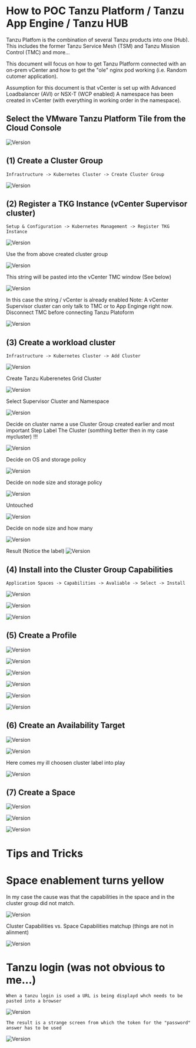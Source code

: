 # How to POC Tanzu Platform / Tanzu App Engine / Tanzu HUB 

Tanzu Platfom is the combination of several Tanzu products into one (Hub). 
This includes the former Tanzu Service Mesh (TSM) and Tanzu Mission Control (TMC) and more...

This document will focus on how to get Tanzu Platform connected with an on-prem vCenter and 
how to get the "ole" nginx pod working (i.e. Random cutomer application). 

Assumption for this document is that vCenter is set up with Advanced Loadbalancer (AVI) or NSX-T (WCP enabled) 
A namespace has been created in vCenter (with everything in working order in the namespace). 

## Select the VMware Tanzu Platform Tile from the Cloud Console

![Version](https://github.com/ogelbric/POC_Tanzu_App_Engine/blob/main/tanzuplatform1.png)


## (1) Create a Cluster Group

```
Infrastructure -> Kubernetes Cluster -> Create Cluster Group
```
![Version](https://github.com/ogelbric/POC_Tanzu_App_Engine/blob/main/ClGroup1.png)


## (2) Register a TKG Instance (vCenter Supervisor cluster) 

```
Setup & Configuration -> Kubernetes Management -> Register TKG Instance 
```
![Version](https://github.com/ogelbric/POC_Tanzu_App_Engine/blob/main/RegTKG1.png)

Use the from above created cluster group

![Version](https://github.com/ogelbric/POC_Tanzu_App_Engine/blob/main/RegTKG2.png)

This string will be pasted into the vCenter TMC window (See below) 

![Version](https://github.com/ogelbric/POC_Tanzu_App_Engine/blob/main/RegTKG3.png)

In this case the string / vCenter is already enabled
Note: A vCenter Supervisor cluster can only talk to TMC or to App Enginge right now. Disconnect TMC before connecting Tanzu Platoform

![Version](https://github.com/ogelbric/POC_Tanzu_App_Engine/blob/main/vSphereTMCWindow1.png)

## (3) Create a workload cluster 

```
Infrastructure -> Kubernetes Cluster -> Add Cluster
```

![Version](https://github.com/ogelbric/POC_Tanzu_App_Engine/blob/main/CC1.png)

Create Tanzu Kuberenetes Grid Cluster

![Version](https://github.com/ogelbric/POC_Tanzu_App_Engine/blob/main/CC2.png)

Select Supervisor Cluster and Namespace

![Version](https://github.com/ogelbric/POC_Tanzu_App_Engine/blob/main/CC3.png)

Decide on cluster name a use Cluster Group created earlier and most important Step
Label The Cluster (somthing better then in my case mycluster) !!!

![Version](https://github.com/ogelbric/POC_Tanzu_App_Engine/blob/main/CC4.png)

Decide on OS and storage policy

![Version](https://github.com/ogelbric/POC_Tanzu_App_Engine/blob/main/CC5.png)

Decide on node size and storage policy

![Version](https://github.com/ogelbric/POC_Tanzu_App_Engine/blob/main/CC6.png)

Untouched

![Version](https://github.com/ogelbric/POC_Tanzu_App_Engine/blob/main/CC7.png)

Decide on node size and how many

![Version](https://github.com/ogelbric/POC_Tanzu_App_Engine/blob/main/CC8.png)

Result
(Notice the label) 
![Version](https://github.com/ogelbric/POC_Tanzu_App_Engine/blob/main/CC9.png)

## (4) Install into the Cluster Group Capabilities

```
Application Spaces -> Capabilities -> Avaliable -> Select -> Install
```

![Version](https://github.com/ogelbric/POC_Tanzu_App_Engine/blob/main/cgcap1.png)

![Version](https://github.com/ogelbric/POC_Tanzu_App_Engine/blob/main/cgcap2.png)

![Version](https://github.com/ogelbric/POC_Tanzu_App_Engine/blob/main/cgcap3.png)

## (5) Create a Profile

![Version](https://github.com/ogelbric/POC_Tanzu_App_Engine/blob/main/prof1.png)

![Version](https://github.com/ogelbric/POC_Tanzu_App_Engine/blob/main/prof2.png)

![Version](https://github.com/ogelbric/POC_Tanzu_App_Engine/blob/main/prof3.png)

![Version](https://github.com/ogelbric/POC_Tanzu_App_Engine/blob/main/prof4.png)

![Version](https://github.com/ogelbric/POC_Tanzu_App_Engine/blob/main/prof5.png)

![Version](https://github.com/ogelbric/POC_Tanzu_App_Engine/blob/main/prof6.png)

## (6) Create an Availability Target

![Version](https://github.com/ogelbric/POC_Tanzu_App_Engine/blob/main/at1.png)

![Version](https://github.com/ogelbric/POC_Tanzu_App_Engine/blob/main/at2.png)

Here comes my ill choosen cluster label into play

![Version](https://github.com/ogelbric/POC_Tanzu_App_Engine/blob/main/at3.png)


## (7) Create a Space

![Version](https://github.com/ogelbric/POC_Tanzu_App_Engine/blob/main/sp1.png)

![Version](https://github.com/ogelbric/POC_Tanzu_App_Engine/blob/main/sp2.png)

![Version](https://github.com/ogelbric/POC_Tanzu_App_Engine/blob/main/sp3.png)




# Tips and Tricks
# Space enablement turns yellow
In my case the cause was that the capabilities in the space and in the cluster group did not match. 

![Version](https://github.com/ogelbric/POC_Tanzu_App_Engine/blob/main/kirtiyellowspace.png)

Cluster Capabilities vs. Space Capabilities matchup (things are not in alinment) 

![Version](https://github.com/ogelbric/POC_Tanzu_App_Engine/blob/main/kirticapabilitiesclustergroupandspace.png)

# Tanzu login (was not obvious to me...) 

```
When a tanzu login is used a URL is being displayd whch needs to be pasted into a browser
```
![Version](https://github.com/ogelbric/POC_Tanzu_App_Engine/blob/main/tlogin1.png)

```
The result is a strange screen from which the token for the "password" answer has to be used
```
![Version](https://github.com/ogelbric/POC_Tanzu_App_Engine/blob/main/tlogin2.png)

